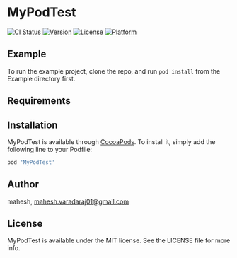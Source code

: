 # MyPodTest

[![CI Status](https://img.shields.io/travis/mahesh/MyPodTest.svg?style=flat)](https://travis-ci.org/mahesh/MyPodTest)
[![Version](https://img.shields.io/cocoapods/v/MyPodTest.svg?style=flat)](https://cocoapods.org/pods/MyPodTest)
[![License](https://img.shields.io/cocoapods/l/MyPodTest.svg?style=flat)](https://cocoapods.org/pods/MyPodTest)
[![Platform](https://img.shields.io/cocoapods/p/MyPodTest.svg?style=flat)](https://cocoapods.org/pods/MyPodTest)

## Example

To run the example project, clone the repo, and run `pod install` from the Example directory first.

## Requirements

## Installation

MyPodTest is available through [CocoaPods](https://cocoapods.org). To install
it, simply add the following line to your Podfile:

```ruby
pod 'MyPodTest'
```

## Author

mahesh, mahesh.varadaraj01@gmail.com

## License

MyPodTest is available under the MIT license. See the LICENSE file for more info.
